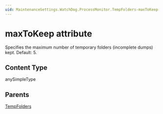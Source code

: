 ```yaml
---
uid: MaintenanceSettings.WatchDog.ProcessMonitor.TempFolders-maxToKeep
---
```


# maxToKeep attribute

Specifies the maximum number of temporary folders (incomplete dumps) kept. Default: 5.

## Content Type

anySimpleType

## Parents

[TempFolders](xref:MaintenanceSettings.WatchDog.ProcessMonitor.TempFolders)
